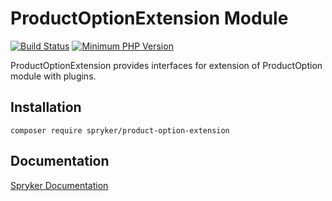# ProductOptionExtension Module
[![Build Status](https://travis-ci.org/spryker/product-option-extension.svg)](https://travis-ci.org/spryker/product-option-extension)
[![Minimum PHP Version](https://img.shields.io/badge/php-%3E%3D%207.2-8892BF.svg)](https://php.net/)

ProductOptionExtension provides interfaces for extension of ProductOption module with plugins.

## Installation

```
composer require spryker/product-option-extension
```

## Documentation

[Spryker Documentation](https://academy.spryker.com/developing_with_spryker/module_guide/modules.html)
